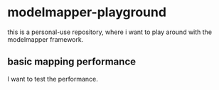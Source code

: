 # modelmapper-playground


this is a personal-use repository, where i want to play around with the modelmapper framework. 

## basic mapping performance

I want to test the performance.
